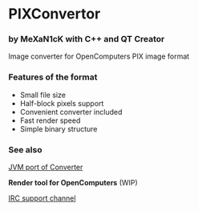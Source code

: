 
# PIXConvertor
### by MeXaN1cK with C++ and QT Creator

Image converter for OpenComputers PIX image format

### Features of the format
* Small file size
* Half-block pixels support
* Convenient converter included
* Fast render speed
* Simple binary structure

### See also
[JVM port of Converter](https://github.com/cc-ru/pix)

**Render tool for OpenComputers** (WIP)

[IRC support channel](http://webchat.esper.net/?channels=#cc.ru)
